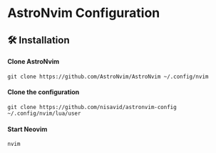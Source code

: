 # AstroNvim Configuration

## 🛠️ Installation

#### Clone AstroNvim

```shell
git clone https://github.com/AstroNvim/AstroNvim ~/.config/nvim
```

#### Clone the configuration

```shell
git clone https://github.com/nisavid/astronvim-config ~/.config/nvim/lua/user
```

#### Start Neovim

```shell
nvim
```
